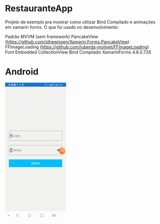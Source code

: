 # RestauranteApp

Projeto de exemplo pra mostrar como utilizar Bind Compilado e animações em xamarin forms.
O que foi usado no desenvolvimento:

Padrão MVVM (sem framework)
PancakeView (https://github.com/sthewissen/Xamarin.Forms.PancakeView)
FFImageLoading (https://github.com/luberda-molinet/FFImageLoading)
Font Embedded
CollectionView
Bind Compilado
XamarinForms 4.6.0.726


# Android
<img src="https://github.com/EmersonMeloMachado/EntryLabelFloating/blob/master/EntryLabelFloating/EntryLabelFloating/Android.gif?w=250" height="450" width="200">
